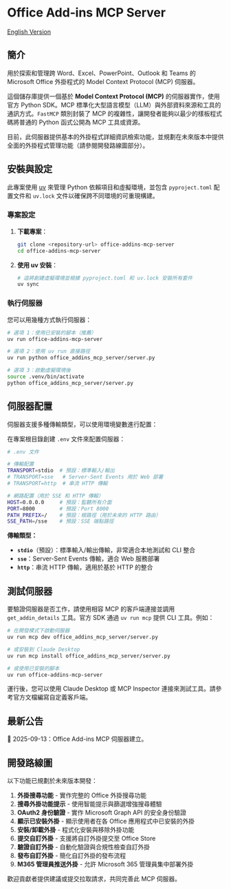 # Office Add‑ins MCP Server
[English Version](./README.md)

## 簡介

用於探索和管理跨 Word、Excel、PowerPoint、Outlook 和 Teams 的 Microsoft Office 外掛程式的 Model Context Protocol (MCP) 伺服器。

這個儲存庫提供一個基於 **Model Context Protocol (MCP)** 的伺服器實作，使用官方 Python SDK。MCP 標準化大型語言模型（LLM）與外部資料來源和工具的通訊方式。`FastMCP` 類別封裝了 MCP 的複雜性，讓開發者能夠以最少的樣板程式碼將普通的 Python 函式公開為 MCP 工具或資源。

目前，此伺服器提供基本的外掛程式詳細資訊檢索功能，並規劃在未來版本中提供全面的外掛程式管理功能（請參閱開發路線圖部分）。

## 安裝與設定

此專案使用 [uv](https://docs.astral.sh/uv/) 來管理 Python 依賴項目和虛擬環境，並包含 `pyproject.toml` 配置文件和 `uv.lock` 文件以確保跨不同環境的可重現構建。

### 專案設定

1. **下載專案**：

   ```bash
   git clone <repository-url> office-addins-mcp-server
   cd office-addins-mcp-server
   ```

2. **使用 uv 安裝**：

   ```bash
   # 這將創建虛擬環境並根據 pyproject.toml 和 uv.lock 安裝所有套件
   uv sync
   ```

### 執行伺服器

您可以用幾種方式執行伺服器：

```bash
# 選項 1：使用已安裝的腳本（推薦）
uv run office-addins-mcp-server

# 選項 2：使用 uv run 直接路徑
uv run python office_addins_mcp_server/server.py

# 選項 3：啟動虛擬環境後
source .venv/bin/activate
python office_addins_mcp_server/server.py
```

## 伺服器配置

伺服器支援多種傳輸類型，可以使用環境變數進行配置：

<!-- ### 傳輸配置 -->

在專案根目錄創建 `.env` 文件來配置伺服器：

```bash
# .env 文件

# 傳輸配置
TRANSPORT=stdio  # 預設：標準輸入/輸出
# TRANSPORT=sse   # Server-Sent Events 用於 Web 部署
# TRANSPORT=http  # 串流 HTTP 傳輸

# 網路配置（用於 SSE 和 HTTP 傳輸）
HOST=0.0.0.0     # 預設：監聽所有介面
PORT=8000        # 預設：Port 8000
PATH_PREFIX=/    # 預設：根路徑（用於未來的 HTTP 路由）
SSE_PATH=/sse    # 預設：SSE 端點路徑
```

**傳輸類型：**
- **`stdio`**（預設）：標準輸入/輸出傳輸，非常適合本地測試和 CLI 整合
- **`sse`**：Server-Sent Events 傳輸，適合 Web 服務部署
- **`http`**：串流 HTTP 傳輸，適用於基於 HTTP 的整合

<!-- ### 配置選項

**可用的環境變數：**
- `TRANSPORT`：傳輸類型（`stdio`、`sse`、`http`）- 預設：`stdio`
- `HOST`：綁定的主機 - 預設：`0.0.0.0`（所有介面）
- `PORT`：監聽的端口 - 預設：`8000`
- `PATH_PREFIX`：HTTP 路由的路徑前綴 - 預設：`/`
- `SSE_PATH`：SSE 端點路徑 - 預設：`/sse`

### 預設設定

預設情況下，伺服器：
- 使用 STDIO 傳輸
- 監聽 `0.0.0.0:8000`（用於 SSE/HTTP 傳輸）
- 使用根路徑（`/`）進行路由
- 如果存在則從 `.env` 文件載入所有配置 -->

## 測試伺服器

要驗證伺服器是否工作，請使用相容 MCP 的客戶端連接並調用 `get_addin_details` 工具。官方 SDK 通過 `uv run mcp` 提供 CLI 工具。例如：

```bash
# 在開發模式下啟動伺服器
uv run mcp dev office_addins_mcp_server/server.py

# 或安裝到 Claude Desktop
uv run mcp install office_addins_mcp_server/server.py

# 或使用已安裝的腳本
uv run office-addins-mcp-server
```

運行後，您可以使用 Claude Desktop 或 MCP Inspector 連接來測試工具。請參考官方文檔編寫自定義客戶端。

## 最新公告

🎉 2025-09-13：Office Add-ins MCP 伺服器建立。

## 開發路線圖

以下功能已規劃於未來版本開發：

1. **外掛搜尋功能** - 實作完整的 Office 外掛搜尋功能
2. **搜尋外掛功能提示** - 使用智能提示與篩選增強搜尋體驗
3. **OAuth2 身份驗證** - 實作 Microsoft Graph API 的安全身份驗證
4. **顯示已安裝外掛** - 顯示使用者在各 Office 應用程式中已安裝的外掛
5. **安裝/卸載外掛** - 程式化安裝與移除外掛功能
6. **提交自訂外掛** - 支援將自訂外掛提交至 Office Store
7. **驗證自訂外掛** - 自動化驗證與合規性檢查自訂外掛
8. **發布自訂外掛** - 簡化自訂外掛的發布流程
9. **M365 管理員推送外掛** - 允許 Microsoft 365 管理員集中部署外掛

歡迎貢獻者提供建議或提交拉取請求，共同完善此 MCP 伺服器。